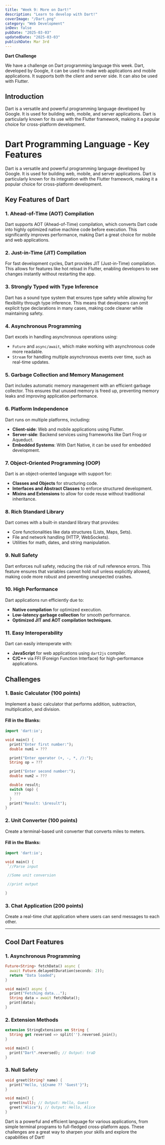 ```yaml
---
title: "Week 9: More on Dart!"
description: "Learn to develop with Dart!"
coverImage: "/Dart.png"
category: "Web Development"
inDev: false
pubDate: "2025-03-03"
updatedDate: "2025-03-03"
publishDate: Mar 3rd
---
```


**Dart Challenge**

We have a challenge on Dart programming language this week. Dart, developed by Google, it can be used to make web applications and mobile applications. It supports both the client and server side. It can also be used with Flutter.

## Introduction

Dart is a versatile and powerful programming language developed by Google. It is used for building web, mobile, and server applications. Dart is particularly known for its use with the Flutter framework, making it a popular choice for cross-platform development.

# **Dart Programming Language - Key Features**

Dart is a versatile and powerful programming language developed by Google. It is used for building web, mobile, and server applications. Dart is particularly known for its integration with the Flutter framework, making it a popular choice for cross-platform development.

## **Key Features of Dart**

### **1. Ahead-of-Time (AOT) Compilation**

Dart supports AOT (Ahead-of-Time) compilation, which converts Dart code into highly optimized native machine code before execution. This significantly improves performance, making Dart a great choice for mobile and web applications.

### **2. Just-in-Time (JIT) Compilation**

For fast development cycles, Dart provides JIT (Just-in-Time) compilation. This allows for features like hot reload in Flutter, enabling developers to see changes instantly without restarting the app.

### **3. Strongly Typed with Type Inference**

Dart has a sound type system that ensures type safety while allowing for flexibility through type inference. This means that developers can omit explicit type declarations in many cases, making code cleaner while maintaining safety.

### **4. Asynchronous Programming**

Dart excels in handling asynchronous operations using:

- `Future` and `async/await`, which make working with asynchronous code more readable.
- `Stream` for handling multiple asynchronous events over time, such as real-time updates.

### **5. Garbage Collection and Memory Management**

Dart includes automatic memory management with an efficient garbage collector. This ensures that unused memory is freed up, preventing memory leaks and improving application performance.

### **6. Platform Independence**

Dart runs on multiple platforms, including:

- **Client-side**: Web and mobile applications using Flutter.
- **Server-side**: Backend services using frameworks like Dart Frog or Aqueduct.
- **Embedded Systems**: With Dart Native, it can be used for embedded development.

### **7. Object-Oriented Programming (OOP)**

Dart is an object-oriented language with support for:

- **Classes and Objects** for structuring code.
- **Interfaces and Abstract Classes** to enforce structured development.
- **Mixins and Extensions** to allow for code reuse without traditional inheritance.

### **8. Rich Standard Library**

Dart comes with a built-in standard library that provides:

- Core functionalities like data structures (Lists, Maps, Sets).
- File and network handling (HTTP, WebSockets).
- Utilities for math, dates, and string manipulation.

### **9. Null Safety**

Dart enforces null safety, reducing the risk of null reference errors. This feature ensures that variables cannot hold null unless explicitly allowed, making code more robust and preventing unexpected crashes.

### **10. High Performance**

Dart applications run efficiently due to:

- **Native compilation** for optimized execution.
- **Low-latency garbage collection** for smooth performance.
- **Optimized JIT and AOT compilation techniques**.

### **11. Easy Interoperability**

Dart can easily interoperate with:

- **JavaScript** for web applications using `dart2js` compiler.
- **C/C++** via FFI (Foreign Function Interface) for high-performance applications.

## Challenges

### 1. Basic Calculator (100 points)

Implement a basic calculator that performs addition, subtraction, multiplication, and division.

#### Fill in the Blanks:

```dart
import 'dart:io';

void main() {
  print("Enter first number:");
  double num1 = ???

  print("Enter operator (+, -, *, /):");
  String op = ???

  print("Enter second number:");
  double num2 = ???

  double result;
  switch (op) {
    ???
  }
  print("Result: \$result");
}
```

### 2. Unit Converter (100 points)

Create a terminal-based unit converter that converts miles to meters.

#### Fill in the Blanks:

```dart
import 'dart:io';

void main() {
 `//Parse input

 //Some unit conversion

 //print output

}
```

### 3. Chat Application (200 points)

Create a real-time chat application where users can send messages to each other.

---

## Cool Dart Features

### 1. Asynchronous Programming

```dart
Future<String> fetchData() async {
  await Future.delayed(Duration(seconds: 2));
  return "Data loaded";
}

void main() async {
  print("Fetching data...");
  String data = await fetchData();
  print(data);
}
```

### 2. Extension Methods

```dart
extension StringExtensions on String {
  String get reversed => split('').reversed.join();
}

void main() {
  print("Dart".reversed); // Output: traD
}
```

### 3. Null Safety

```dart
void greet(String? name) {
  print("Hello, \${name ?? 'Guest'}");
}

void main() {
  greet(null); // Output: Hello, Guest
  greet("Alice"); // Output: Hello, Alice
}
```

Dart is a powerful and efficient language for various applications, from simple terminal programs to full-fledged cross-platform apps. These challenges are a great way to sharpen your skills and explore the capabilities of Dart!
